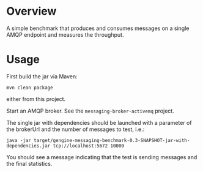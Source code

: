 
Overview
========

A simple benchmark that produces and consumes messages on a single AMQP endpoint
and measures the throughput.

Usage
=====

First build the jar via Maven:

    mvn clean package

either from this project.

Start an AMQP broker.  See the `messaging-broker-activemq` project.

The single jar with dependencies should be launched with a parameter of the
brokerUrl and the number of messages to test, i.e.:

    java -jar target/gengine-messaging-benchmark-0.3-SNAPSHOT-jar-with-dependencies.jar tcp://localhost:5672 10000

You should see a message indicating that the test is sending messages and the final statistics.
